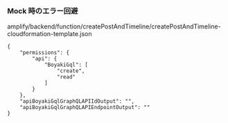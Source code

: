 ### Mock 時のエラー回避

amplify/backend/function/createPostAndTimeline/createPostAndTimeline-cloudformation-template.json

```
{
    "permissions": {
        "api": {
            "BoyakiGql": [
                "create",
                "read"
            ]
        }
    },
    "apiBoyakiGqlGraphQLAPIIdOutput": "",
    "apiBoyakiGqlGraphQLAPIEndpointOutput": ""
}
```
